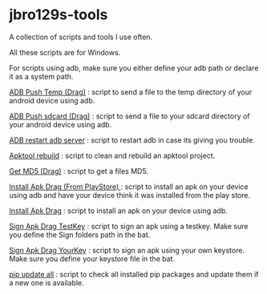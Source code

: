 # jbro129s-tools
A collection of scripts and tools I use often.

All these scripts are for Windows.

For scripts using adb, make sure you either define your adb path or declare it as a system path.

[ADB Push Temp (Drag)](https://github.com/jbro129/jbro129s-tools/blob/main/ADB%20Push%20Temp%20(Drag).bat) : script to send a file to the temp directory of your android device using adb.

[ADB Push sdcard (Drag)](https://github.com/jbro129/jbro129s-tools/blob/main/ADB%20Push%20sdcard%20(Drag).bat) : script to send a file to your sdcard directory of your android device using adb.

[ADB restart adb server](https://github.com/jbro129/jbro129s-tools/blob/main/ADB%20restart%20adb%20server.bat) : script to restart adb in case its giving you trouble.

[Apktool rebuild](https://github.com/jbro129/jbro129s-tools/blob/main/Apktool%20rebuild.bat) : script to clean and rebuild an apktool project.

[Get MD5 (Drag)](https://github.com/jbro129/jbro129s-tools/blob/main/Get%20MD5%20(Drag).bat) : script to get a files MD5.

[Install Apk Drag (From PlayStore)
](https://github.com/jbro129/jbro129s-tools/blob/main/Install%20Apk%20Drag%20(From%20PlayStore).bat) : script to install an apk on your device using adb and have your device think it was installed from the play store.

[Install Apk Drag](https://github.com/jbro129/jbro129s-tools/blob/main/Install%20Apk%20Drag.bat) : script to install an apk on your device using adb.

[Sign Apk Drag TestKey](https://github.com/jbro129/jbro129s-tools/blob/main/Sign%20Apk%20Drag%20TestKey.bat) : script to sign an apk using a testkey. Make sure you define the Sign folders path in the bat.

[Sign Apk Drag YourKey](https://github.com/jbro129/jbro129s-tools/blob/main/Sign%20Apk%20Drag%20YourKey.bat) : script to sign an apk using your own keystore. Make sure you define your keystore file in the bat.

[pip update all](https://github.com/jbro129/jbro129s-tools/blob/main/pip%20update%20all.ps1) : script to check all installed pip packages and update them if a new one is available.
